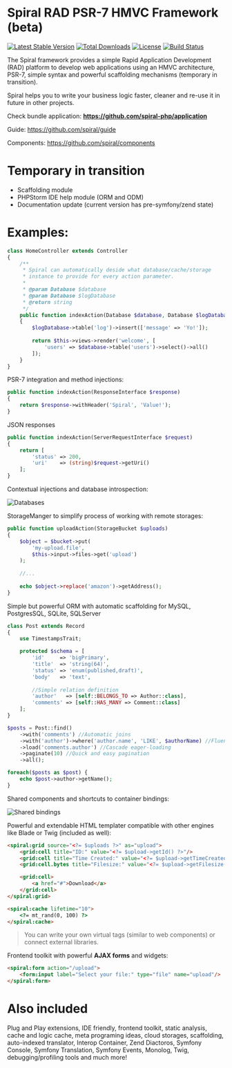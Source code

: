 Spiral RAD PSR-7 HMVC Framework (beta)
=======================
[![Latest Stable Version](https://poser.pugx.org/spiral/framework/v/stable)](https://packagist.org/packages/spiral/framework) [![Total Downloads](https://poser.pugx.org/spiral/framework/downloads)](https://packagist.org/packages/spiral/framework) [![License](https://poser.pugx.org/spiral/framework/license)](https://packagist.org/packages/spiral/framework) [![Build Status](https://travis-ci.org/spiral/spiral.svg?branch=master)](https://travis-ci.org/spiral/spiral)

The Spiral framework provides a simple Rapid Application Development (RAD) platform to develop web applications using an HMVC architecture, PSR-7, simple syntax and powerful scaffolding mechanisms (temporary in transition).

Spiral helps you to write your business logic faster, cleaner and re-use it in future in other projects.

Check bundle application: **https://github.com/spiral-php/application**

Guide: https://github.com/spiral/guide

Components: https://github.com/spiral/components

Temporary in transition
=======================
* Scaffolding module
* PHPStorm IDE help module (ORM and ODM)
* Documentation update (current version has pre-symfony/zend state)

Examples:
========

```php
class HomeController extends Controller
{
    /**
     * Spiral can automatically deside what database/cache/storage
     * instance to provide for every action parameter.
     *
     * @param Database $database
     * @param Database $logDatabase
     * @return string
     */
    public function indexAction(Database $database, Database $logDatabase)
    {
        $logDatabase->table('log')->insert(['message' => 'Yo!']);
    
        return $this->views->render('welcome', [
            'users' => $database->table('users')->select()->all()
        ]);
    }
}
```

PSR-7 integration and method injections:

```php
public function indexAction(ResponseInterface $response)
{
    return $response->withHeader('Spiral', 'Value!');
}
```

JSON responses

```php
public function indexAction(ServerRequestInterface $request)
{
    return [
        'status' => 200,
        'uri'    => (string)$request->getUri()
    ];
}
```

Contextual injections and database introspection:

![Databases](https://raw.githubusercontent.com/spiral/guide/master/resources/db-schema.gif)

StorageManger to simplify process of working with remote storages:

```php
public function uploadAction(StorageBucket $uploads)
{
    $object = $bucket->put(
        'my-upload.file',
        $this->input->files->get('upload')
    );
    
    //...
    
    echo $object->replace('amazon')->getAddress();
}
```

Simple but powerful ORM with automatic scaffolding for MySQL, PostgresSQL, SQLite, SQLServer

```php
class Post extends Record 
{
    use TimestampsTrait;

    protected $schema = [
        'id'     => 'bigPrimary',
        'title'  => 'string(64)',
        'status' => 'enum(published,draft)',
        'body'   => 'text',
        
        //Simple relation definition
        'author'   => [self::BELONGS_TO => Author::class],
        'comments' => [self::HAS_MANY => Comment::class]
    ];
}
```

```php
$posts = Post::find()
    ->with('comments') //Automatic joins
    ->with('author')->where('author.name', 'LIKE', $authorName) //Fluent
    ->load('comments.author') //Cascade eager-loading
    ->paginate(10) //Quick and easy pagination
    ->all();

foreach($posts as $post) {
    echo $post->author->getName();
}
```

Shared components and shortcuts to container bindings:

![Shared bindings](https://raw.githubusercontent.com/spiral/guide/master/resources/virtual-bindings.gif)

Powerful and extendable HTML templater compatible with other engines like Blade or Twig (included as well):

```html
<spiral:grid source="<?= $uploads ?>" as="upload">
    <grid:cell title="ID:" value="<?= $upload->getId() ?>"/>
    <grid:cell title="Time Created:" value="<?= $upload->getTimeCreated() ?>"/>
    <grid:cell.bytes title="Filesize:" value="<?= $upload->getFilesize() ?>"/>

    <grid:cell>
        <a href="#">Download</a>
    </grid:cell>
</spiral:grid>

<spiral:cache lifetime="10">
    <?= mt_rand(0, 100) ?>
</spiral:cache>
```
> You can write your own virtual tags (similar to web components) or connect external libraries.

Frontend toolkit with powerful **AJAX forms** and widgets:

```html
<spiral:form action="/upload">
    <form:input label="Select your file:" type="file" name="upload"/>
</spiral:form>
```
Also included
=============

Plug and Play extensions, IDE friendly, frontend toolkit, static analysis, cache and logic cache, 
meta programing ideas, cloud storages, scaffolding, auto-indexed translator, Interop Container,
Zend Diactoros, Symfony Console, Symfony Translation, Symfony Events, Monolog, Twig, 
debugging/profiling tools and much more!
